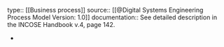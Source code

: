 type:: [[Business process]]
source:: [[@Digital Systems Engineering Process Model Version: 1.0]]
documentation:: See detailed description in the INCOSE Handbook v.4, page 142.

-